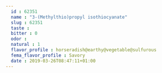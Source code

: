 ```yaml
---
  id : 62351
  name : "3-(Methylthio)propyl isothiocyanate"
  slug : 62351
  taste : 
  bitter : 0
  odor : 
  natural : 1
  flavor_profile : horseradish@earthy@vegetable@sulfurous
  fema_flavor_profile : Savory
  date : 2019-03-26T08:47:11+01:00
---
```



